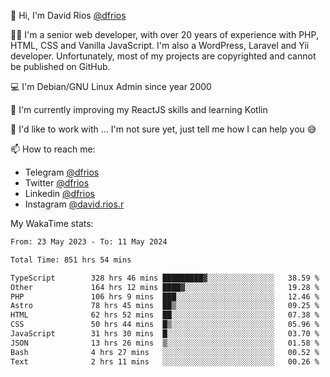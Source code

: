 👋 Hi, I'm David Rios [@dfrios](https://github.com/dfrios)

👨‍💻 I'm a senior web developer, with over 20 years of experience with PHP, HTML, CSS and Vanilla JavaScript. I'm also a WordPress, Laravel and Yii developer. Unfortunately, most of my projects are copyrighted and cannot be published on GitHub.

💻 I'm Debian/GNU Linux Admin since year 2000

🌱 I'm currently improving my ReactJS skills and learning Kotlin

💞️ I'd like to work with ... I'm not sure yet, just tell me how I can help you 😅


📫 How to reach me:
* Telegram [@dfrios](https://t.me/dfrios)
* Twitter [@dfrios](https://twitter.com/dfrios)
* Linkedin [@dfrios](https://linkedin.com/in/dfrios)
* Instagram [@david.rios.r](https://instagram.com/david.rios.r)



My WakaTime stats:
<!--START_SECTION:waka-->

```txt
From: 23 May 2023 - To: 11 May 2024

Total Time: 851 hrs 54 mins

TypeScript        328 hrs 46 mins █████████▓░░░░░░░░░░░░░░░   38.59 %
Other             164 hrs 12 mins ████▓░░░░░░░░░░░░░░░░░░░░   19.28 %
PHP               106 hrs 9 mins  ███░░░░░░░░░░░░░░░░░░░░░░   12.46 %
Astro             78 hrs 45 mins  ██▒░░░░░░░░░░░░░░░░░░░░░░   09.25 %
HTML              62 hrs 52 mins  ██░░░░░░░░░░░░░░░░░░░░░░░   07.38 %
CSS               50 hrs 44 mins  █▒░░░░░░░░░░░░░░░░░░░░░░░   05.96 %
JavaScript        31 hrs 30 mins  █░░░░░░░░░░░░░░░░░░░░░░░░   03.70 %
JSON              13 hrs 26 mins  ▒░░░░░░░░░░░░░░░░░░░░░░░░   01.58 %
Bash              4 hrs 27 mins   ░░░░░░░░░░░░░░░░░░░░░░░░░   00.52 %
Text              2 hrs 11 mins   ░░░░░░░░░░░░░░░░░░░░░░░░░   00.26 %
```

<!--END_SECTION:waka-->
